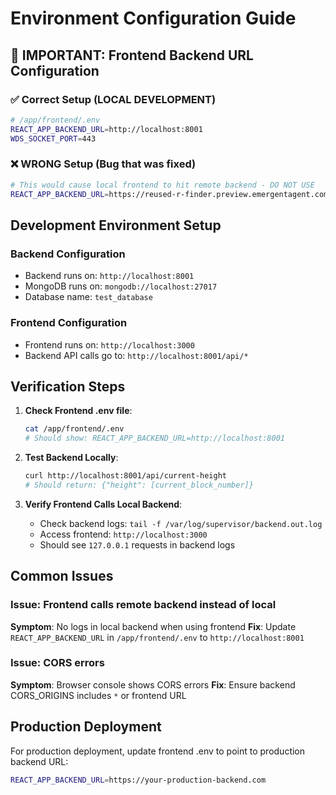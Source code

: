 # Environment Configuration Guide

## 🚨 IMPORTANT: Frontend Backend URL Configuration

### ✅ Correct Setup (LOCAL DEVELOPMENT)
```bash
# /app/frontend/.env
REACT_APP_BACKEND_URL=http://localhost:8001
WDS_SOCKET_PORT=443
```

### ❌ WRONG Setup (Bug that was fixed)
```bash
# This would cause local frontend to hit remote backend - DO NOT USE
REACT_APP_BACKEND_URL=https://reused-r-finder.preview.emergentagent.com
```

## Development Environment Setup

### Backend Configuration
- Backend runs on: `http://localhost:8001`
- MongoDB runs on: `mongodb://localhost:27017`
- Database name: `test_database`

### Frontend Configuration  
- Frontend runs on: `http://localhost:3000`
- Backend API calls go to: `http://localhost:8001/api/*`

## Verification Steps

1. **Check Frontend .env file**:
   ```bash
   cat /app/frontend/.env
   # Should show: REACT_APP_BACKEND_URL=http://localhost:8001
   ```

2. **Test Backend Locally**:
   ```bash
   curl http://localhost:8001/api/current-height
   # Should return: {"height": [current_block_number]}
   ```

3. **Verify Frontend Calls Local Backend**:
   - Check backend logs: `tail -f /var/log/supervisor/backend.out.log`
   - Access frontend: `http://localhost:3000`
   - Should see `127.0.0.1` requests in backend logs

## Common Issues

### Issue: Frontend calls remote backend instead of local
**Symptom**: No logs in local backend when using frontend
**Fix**: Update `REACT_APP_BACKEND_URL` in `/app/frontend/.env` to `http://localhost:8001`

### Issue: CORS errors
**Symptom**: Browser console shows CORS errors
**Fix**: Ensure backend CORS_ORIGINS includes `*` or frontend URL

## Production Deployment
For production deployment, update frontend .env to point to production backend URL:
```bash
REACT_APP_BACKEND_URL=https://your-production-backend.com
```